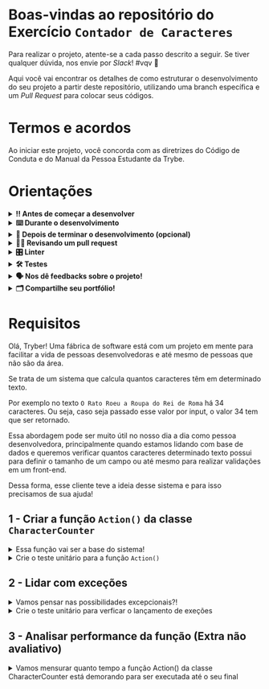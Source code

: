 # Boas-vindas ao repositório do Exercício `Contador de Caracteres` 

Para realizar o projeto, atente-se a cada passo descrito a seguir. Se tiver qualquer dúvida, nos envie por _Slack_! #vqv 🚀

Aqui você vai encontrar os detalhes de como estruturar o desenvolvimento do seu projeto a partir deste repositório, utilizando uma branch específica e um _Pull Request_ para colocar seus códigos.

# Termos e acordos

Ao iniciar este projeto, você concorda com as diretrizes do Código de Conduta e do Manual da Pessoa Estudante da Trybe.

# Orientações

<details>
  <summary><strong>‼️ Antes de começar a desenvolver</strong></summary><br />

  1. Clone o repositório

  - Use o comando: `git clone git@github.com:tryber/acc-csharp-0x-project/exercise-character-counter`.git`.
  - Entre na pasta do repositório que você acabou de clonar:
    - `cd acc-csharp-0x-project/exercise-character-counter`

  2. Instale as dependências

  - `dotnet restore`.
  
  3. Crie uma branch a partir da branch `master`

  - Verifique que você está na branch `master`
    - Exemplo: `git branch`
  - Se não estiver, mude para a branch `master`
    - Exemplo: `git checkout master`
  - Agora crie uma branch à qual você vai submeter os `commits` do seu projeto
    - Você deve criar uma branch no seguinte formato: `nome-de-usuario-nome-do-projeto`
    - Exemplo: `git checkout -b joaozinho-acc-0x-project/exercise-character-counter`

  4. Adicione as mudanças ao _stage_ do Git e faça um `commit`

  - Verifique que as mudanças ainda não estão no _stage_
    - Exemplo: `git status` (deve aparecer listada a pasta _joaozinho_ em vermelho)
  - Adicione o novo arquivo ao _stage_ do Git
    - Exemplo:
      - `git add .` (adicionando todas as mudanças - _que estavam em vermelho_ - ao stage do Git)
      - `git status` (deve aparecer listado o arquivo _joaozinho/README.md_ em verde)
  - Faça o `commit` inicial
    - Exemplo:
      - `git commit -m 'iniciando o projeto character counter'` (fazendo o primeiro commit)
      - `git status` (deve aparecer uma mensagem tipo essa:  _nothing to commit_ )

  5. Adicione a sua branch com o novo `commit` ao repositório remoto

  - Usando o exemplo anterior: `git push -u origin joaozinho-acc-0x-project/exercise-character-counter`

  6. Crie um novo `Pull Request` _(PR)_

  - Vá até a página de _Pull Requests_ do [repositório no GitHub](https://github.com/tryber/acc-csharp-0x-project/exercise-character-counter`/pulls)
  - Clique no botão verde _"New pull request"_
  - Clique na caixa de seleção _"Compare"_ e escolha a sua branch **com atenção**
  - Coloque um título para a sua _Pull Request_
    - Exemplo: _"Cria tela de busca"_
  - Clique no botão verde _"Create pull request"_
  - Adicione uma descrição para o _Pull Request_ e clique no botão verde _"Create pull request"_
  - **Não se preocupe em preencher mais nada por enquanto!**
  - Volte até a [página de _Pull Requests_ do repositório](https://github.com/tryber/acc-csharp-0x-project/exercise-character-counter`/pulls) e confira que o seu _Pull Request_ está criado

</details>

<details>
  <summary><strong>⌨️ Durante o desenvolvimento</strong></summary><br/>

  - Faça `commits` das alterações que você fizer no código regularmente

  - Lembre-se sempre, após um (ou alguns) `commits` de atualizar o repositório remoto

  - Os comandos que você utilizará com mais frequência são:
    1. `git status` _(para verificar o que está em vermelho - fora do stage - e o que está em verde - no stage)_
    2. `git add` _(para adicionar arquivos ao stage do Git)_
    3. `git commit` _(para criar um commit com os arquivos que estão no stage do Git)_
    4. `git push -u origin nome-da-branch` _(para enviar o commit para o repositório remoto na primeira vez que fizer o `push` de uma nova branch)_
    5. `git push` _(para enviar o commit para o repositório remoto após o passo anterior)_

</details>

<details>
  <summary><strong>🤝 Depois de terminar o desenvolvimento (opcional)</strong></summary><br/>

  Para sinalizar que o seu projeto está pronto para o _"Code Review"_, faça o seguinte:

  - Vá até a página **DO SEU** _Pull Request_, adicione a label de _"code-review"_ e marque seus colegas:

    - No menu à direita, clique no _link_ **"Labels"** e escolha a _label_ **code-review**;

    - No menu à direita, clique no _link_ **"Assignees"** e escolha **o seu usuário**;

    - No menu à direita, clique no _link_ **"Reviewers"** e digite `students`, selecione o time `tryber/students-sd-0x`.

  Caso tenha alguma dúvida, [aqui tem um video explicativo](https://vimeo.com/362189205).

</details>

<details>
  <summary><strong>🕵🏿 Revisando um pull request</strong></summary><br />

  Use o conteúdo sobre [Code Review](https://app.betrybe.com/course/real-life-engineer/code-review) para te ajudar a revisar os _Pull Requests_.

</details>

<details>
  <summary><strong>🎛 Linter</strong></summary><br />

  Usaremos o [NetAnalyzer](https://docs.microsoft.com/pt-br/dotnet/fundamentals/code-analysis/overview) para fazer a análise estática do seu código.

  Este projeto já vem com as dependências relacionadas ao _linter_ configuradas no arquivo `main.yml`.

  O analisador já é instalado pelo plugin da `Microsoft C#` no `VSCode`. Para isso, basta fazer o download do [plugin](https://marketplace.visualstudio.com/items?itemName=ms-dotnettools.csharp) e instalá-lo.
</details>

<details>
  <summary><strong>🛠 Testes</strong></summary><br />

  O .NET já possui sua própria plataforma de testes.
  
  Este projeto já vem configurado e com suas dependências.

  ### Executando todos os testes

  Para executar os testes com o .NET, execute o comando dentro do diretório do seu projeto `src/<project>` ou de seus testes `src/<project>.Test`!

  ```
  dotnet test
  ```

  ### Executando um teste específico

  Para executar um teste expecífico, basta executar o comando `dotnet test --filter Name~TestMethod1`.

  :warning: **Importante:** o comando irá executar testes cujo nome contém `TestMethod1`.

  :warning: **O avaliador automático não necessariamente avalia seu projeto na ordem em que os requisitos aparecem no readme. Isso acontece para deixar o processo de avaliação mais rápido. Então, não se assuste se isso acontecer, ok?**

  ### Outras opções para testes
  - Algumas opções que podem lhe ajudar são:
    -  `-?|-h|--help`: exibem a descrição completa de como utilizar o comando.
    -  `-t|--list-tests`: lista todos os testes, ao invés de executá-los.
    -  `-v|--verbosity <LEVEL>`: define o nível de detalhe na resposta dos testes.
      - `q | quiet`
      - `m | minimal`
      - `n | normal`
      - `d | detailed`
      - `diag | diagnostic`
      - Exemplo de uso: 
         ```
           dotnet test -v diag
         ```
         ou
         ```            
           dotnet test --verbosity=diagnostic
         ``` 
</details>

<details>
  <summary><strong>🗣 Nos dê feedbacks sobre o projeto!</strong></summary><br />

Ao finalizar e submeter o projeto, não se esqueça de avaliar sua experiência preenchendo o formulário. 
**Leva menos de 3 minutos!**

[FORMULÁRIO DE AVALIAÇÃO DE PROJETO](https://be-trybe.typeform.com/to/PsefzL2e)

</details>

<details>
  <summary><strong>🗂 Compartilhe seu portfólio!</strong></summary><br />

  Você sabia que o LinkedIn é a principal rede social profissional e que compartilhar aprendizados lá é muito importante para quem deseja construir uma carreira de sucesso? Compartilhe este projeto no seu LinkedIn, marque o perfil da Trybe (@trybe) e mostre para a sua rede toda a sua evolução.

</details>

# Requisitos

Olá, Tryber! Uma fábrica de software está com um projeto em mente para facilitar a vida de pessoas desenvolvedoras e até mesmo de pessoas que não são da área. 

Se trata de um sistema que calcula quantos caracteres têm em determinado texto. 

Por exemplo no texto `O Rato Roeu a Roupa do Rei de Roma` há 34 caracteres. Ou seja, caso seja passado esse valor por input, o valor 34 tem que ser retornado. 

Essa abordagem pode ser muito útil no nosso dia a dia como pessoa desenvolvedora, principalmente quando estamos lidando com base de dados e queremos verificar quantos caracteres determinado texto possui para definir o tamanho de um campo ou até mesmo para realizar validações em um front-end. 

Dessa forma, esse cliente teve a ideia desse sistema e para isso precisamos de sua ajuda!
 
## 1 - Criar a função `Action()` da classe `CharacterCounter`

<details>
  <summary>Essa função vai ser a base do sistema!</summary><br />

Essa função vai ser o *core* do sistema, ou seja, a regra de negócio vai estar armazenada nela. 

A ideia é caso seja passado como parâmetro uma string, como por exemplo: `Isso é um texto`, tem que ser retornado o valor inteiro `15`. Dessa forma, correspondendo ao tamanho do texto mencionado no exemplo.

</details>

<details>
  <summary>Crie o teste unitário para a função <code>Action()</code></summary><br />

Utilizando xUnit + FluentAssertions, realize testes unitários para se certificar que a função está retornando o número correto referente à quantidade de caracteres passada nos casos de teste.

Por exemplo, se o texto passado em input for `Eu sou uma pessoa desenvolvedora formada na Trybe`, o retorno tem que ser: `49`.

</details>

## 2 - Lidar com exceções 

<details>
  <summary>Vamos pensar nas possibilidades excepcionais?!</summary><br />

Estava aqui pensando, se na função `Action()` da classe `CharacterCounter`, o parâmetro `text` chegar `null`? Segue os requisitos e ações a realizar:

- Lance e capture uma exceção do tipo `NullReferenceException` com a mensagem `Valor de texto inválido`.

- Manipule a exceção dando um console na mensagem da exceção capturada e relance a exceção para o fluxo de controle de chamada da função.

</details>

<details>
  <summary>Crie o teste unitário para verficar o lançamento de exeções</summary><br />

Para testar o funcionamento do lançamento de exceção, utilize os testes unitários. Caso o valor passado em `text` for nulo, a exceção do tipo `NullReferenceException` tem que ser lançada. 

</details>

## 3 - Analisar performance da função (Extra não avaliativo)

<details>
  <summary>Vamos mensurar quanto tempo a função Action() da classe CharacterCounter está demorando para ser executada até o seu final</summary><br />

Para análise de performance da função utilize um watch no início da função, seguindo o código:

`var watch = Stopwatch.StartNew();`

Adicione a referência na classe: 

`using System.Diagnostics;`

Dessa forma é possível mensurar seu tempo.

Para obter o resultado da métrica do tempo em Milissegundo utilize:

`watch.ElapsedMilliseconds`

Não esqueça de escrever esse valor no console. E independentemente de ser causada exceção ou não, essa informação tem que ser impressa no console no fim da função. Além disso, não esqueça de parar o watch, utilizando o código seguinte:

`watch.Stop();`

Dessa forma é possível mensurar o tempo da função e garantir uma análise da performance de quanto tempo a mesma está demorando para ser executada. 

</details>


